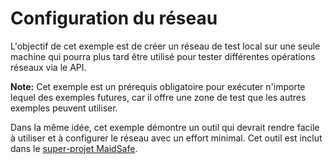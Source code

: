 # Configuration du réseau

L'objectif de cet exemple est de créer un réseau de test local sur une seule machine qui pourra plus tard être utilisé pour tester différentes opérations réseaux via le API.

**Note:** Cet exemple est un prérequis obligatoire pour exécuter n'importe lequel des exemples futures, car il offre une zone de test que les autres exemples peuvent utiliser.

Dans la même idée, cet exemple démontre un outil qui devrait rendre facile à utiliser et à configurer le réseau avec un effort minimal. Cet outil est inclut dans le [super-projet MaidSafe](https://github.com/maidsafe/maidsafe).
